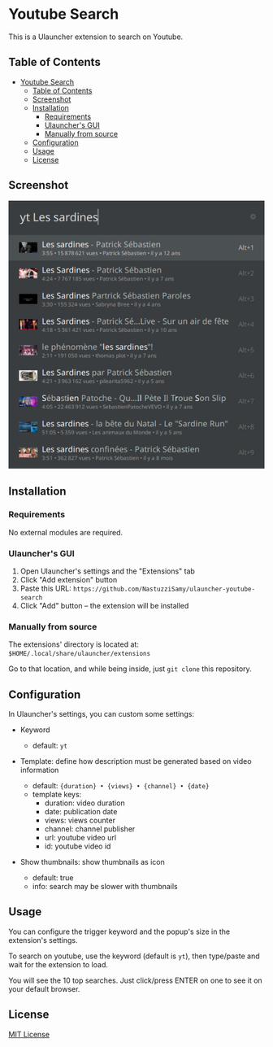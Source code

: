 # Youtube Search

This is a Ulauncher extension to search on Youtube.

## Table of Contents

- [Youtube Search](#youtube-search)
  - [Table of Contents](#table-of-contents)
  - [Screenshot](#screenshot)
  - [Installation](#installation)
    - [Requirements](#requirements)
    - [Ulauncher's GUI](#ulaunchers-gui)
    - [Manually from source](#manually-from-source)
  - [Configuration](#configuration)
  - [Usage](#usage)
  - [License](#license)

## Screenshot

![Screenshot](images/screenshot.png)

## Installation

### Requirements

No external modules are required.

### Ulauncher's GUI

1. Open Ulauncher's settings and the "Extensions" tab
2. Click "Add extension" button
3. Paste this URL: `https://github.com/NastuzziSamy/ulauncher-youtube-search`
4. Click "Add" button – the extension will be installed

### Manually from source

The extensions' directory is located at: `$HOME/.local/share/ulauncher/extensions`

Go to that location, and while being inside, just `git clone` this repository.

## Configuration

In Ulauncher's settings, you can custom some settings:
- Keyword
  - default: `yt`

- Template: define how description must be generated based on video information
  - default: `{duration} • {views} • {channel} • {date}`
  - template keys:
    - duration: video duration
    - date: publication date
    - views: views counter
    - channel: channel publisher
    - url: youtube video url
    - id: youtube video id

- Show thumbnails: show thumbnails as icon
  - default: true
  - info: search may be slower with thumbnails

## Usage

You can configure the trigger keyword and the popup's size in the extension's settings.

To search on youtube, use the keyword (default is `yt`), then type/paste and wait for the extension to load.

You will see the 10 top searches. Just click/press ENTER on one to see it on your default browser.

## License

[MIT License](LICENSE)
